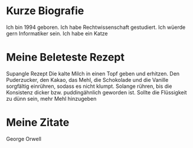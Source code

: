 # Kurze Biografie

Ich bin 1994 geboren. Ich habe Rechtwissenschaft gestudiert. Ich wüerde gern Informatiker sein. Ich habe  ein Katze

# Meine Beleteste Rezept

 Supangle Rezept
 Die kalte Milch in einen Topf geben und erhitzen. Den Puderzucker, den Kakao, das Mehl, die Schokolade und die Vanille sorgfältig einrühren, sodass es nicht klumpt. Solange rühren, bis die Konsistenz dicker bzw. puddingähnlich geworden ist. Sollte die Flüssigkeit zu dünn sein, mehr Mehl hinzugeben

# Meine Zitate



George Orwell